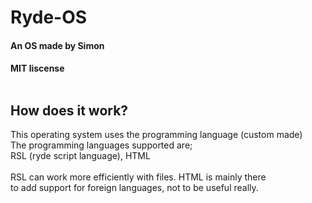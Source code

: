 # Ryde-OS
#### An OS made by Simon
#### MIT liscense <br> <br>
## How does it work?
This operating system uses the programming language (custom made) <br>
The programming languages supported are;<br>
RSL (ryde script language), HTML<br>
<br>
RSL can work more efficiently with files. HTML is mainly there<br>
to add support for foreign languages, not to be useful really.<br>
